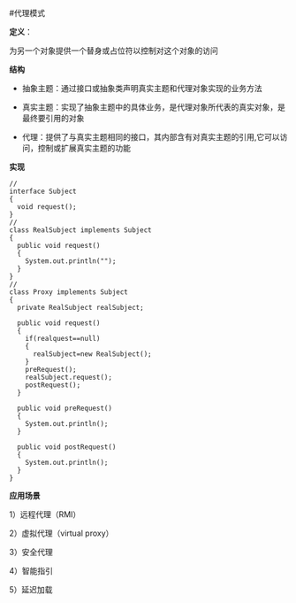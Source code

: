 #代理模式

**定义**：

为另一个对象提供一个替身或占位符以控制对这个对象的访问

**结构**

* 抽象主题：通过接口或抽象类声明真实主题和代理对象实现的业务方法

* 真实主题：实现了抽象主题中的具体业务，是代理对象所代表的真实对象，是最终要引用的对象

* 代理：提供了与真实主题相同的接口，其内部含有对真实主题的引用,它可以访问，控制或扩展真实主题的功能

**实现**
```
//
interface Subject
{
  void request();
}
//
class RealSubject implements Subject
{
  public void request()
  {
    System.out.println("");
  }
}
//
class Proxy implements Subject
{
  private RealSubject realSubject;
  
  public void request()
  {
    if(realquest==null)
    {
      realSubject=new RealSubject();
    }
    preRequest();
    realSubject.request();
    postRequest();
  }
  
  public void preRequest()
  {
    System.out.println();
  }
  
  public void postRequest()
  {
    System.out.println();
  }
}
```

**应用场景**

1）远程代理（RMI）

2）虚拟代理（virtual proxy）

3）安全代理

4）智能指引

5）延迟加载
